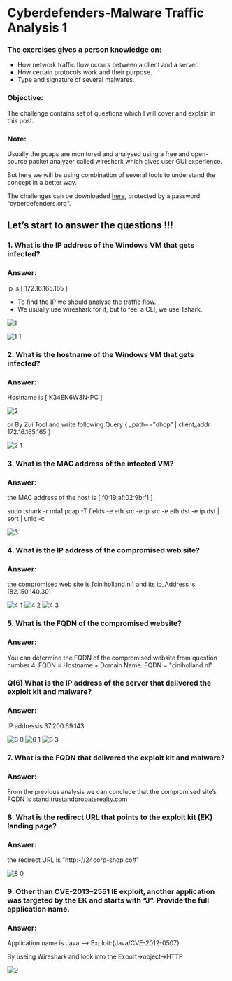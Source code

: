 # Cyberdefenders-Malware Traffic Analysis 1

### The exercises gives a person knowledge on:

- How network traffic flow occurs between a client and a server.
- How certain protocols work and their purpose.
- Type and signature of several malwares.

### Objective:
The challenge contains set of questions which I will cover and explain in this post.

### Note:
Usually the pcaps are monitored and analysed using a free and open-source packet analyzer called wireshark which gives user GUI experience.

But here we will be using combination of several tools to understand the concept in a better way.

The challenges can be downloaded [here](https://cyberdefenders.org/blueteam-ctf-challenges/?search_query=malware), protected by a password “cyberdefenders.org”.

## Let’s start to answer the questions !!!
### 1. What is the IP address of the Windows VM that gets infected?
### Answer:  

ip is [ 172.16.165.165 ] 

- To find the IP we should analyse the traffic flow.
- We usually use wireshark for it, but to feel a CLI, we use Tshark.

![1](https://github.com/user-attachments/assets/ff875623-7264-4a4c-add7-229cd10dc309)

![1 1](https://github.com/user-attachments/assets/af9629d1-6414-42a1-9dd3-6765780e1c91)


### 2. What is the hostname of the Windows VM that gets infected?
### Answer:  
Hostname is [ K34EN6W3N-PC ]

![2](https://github.com/user-attachments/assets/cbdff7f3-2a09-4ee5-8c2d-6b637c40c516)

or
By Zui Tool and write following Query { _path=="dhcp" | client_addr 172.16.165.165 }

![2 1](https://github.com/user-attachments/assets/3bb34aaf-ccec-4add-9e6e-2b8543a55ec3)


### 3. What is the MAC address of the infected VM?
### Answer:  

the MAC address of the host is [ f0:19:af:02:9b:f1 ]

sudo tshark -r mta1.pcap -T fields -e eth.src -e ip.src -e eth.dst -e ip.dst | sort | uniq -c

![3](https://github.com/user-attachments/assets/55ac7af3-b778-4909-8bbb-26148ac4ecd5)


### 4. What is the IP address of the compromised web site?
### Answer:  

the compromised web site is [ciniholland.nl] and its ip_Address is [82.150.140.30]

![4 1](https://github.com/user-attachments/assets/cf19c8dd-ea32-41d9-a594-0cffb632b795)
![4 2](https://github.com/user-attachments/assets/dd2045b2-ce18-46c5-a2a1-1bf594c5a749)
![4 3](https://github.com/user-attachments/assets/3691f7b6-72e3-49f7-84db-2e577e98098c)


### 5. What is the FQDN of the compromised website?

### Answer:

You can determine the FQDN of the compromised website from question number 4.
FQDN = Hostname + Domain Name.
FQDN = "ciniholland.nl"

### Q(6) What is the IP address of the server that delivered the exploit kit and malware?

### Answer:

IP addressis  37.200.69.143

![6 0](https://github.com/user-attachments/assets/6f9a5efb-60cf-42ca-9b88-398530705e39)
![6 1](https://github.com/user-attachments/assets/2b47e4b6-73da-4d7b-9e6e-35200037c4d9)
![6 3](https://github.com/user-attachments/assets/fd790b52-bd94-47f4-ab95-316f1e3650a4)


### 7. What is the FQDN that delivered the exploit kit and malware?

### Answer:

From the previous analysis we can conclude that the compromised site’s FQDN is stand.trustandprobaterealty.com


### 8. What is the redirect URL that points to the exploit kit (EK) landing page?

### Answer:

the redirect URL is "http:-//24corp-shop.co#"

![8 0](https://github.com/user-attachments/assets/575bed49-94ff-4af6-bb29-a714bbd4e8cd)


### 9. Other than CVE-2013–2551 IE exploit, another application was targeted by the EK and starts with “J”. Provide the full application name.

### Answer:

Application name is Java --> Exploit:{Java/CVE-2012-0507}

By useing Wireshark and look into the Export->object->HTTP

![9](https://github.com/user-attachments/assets/f19b1f53-9ef5-4710-b3ca-9e7973dc599e)
































